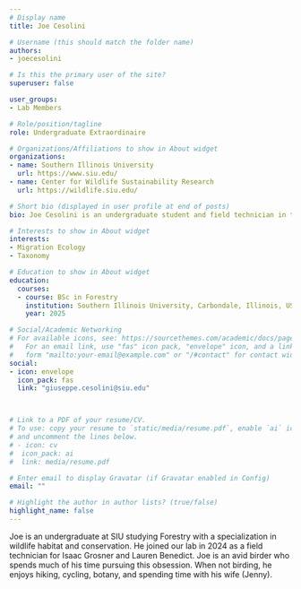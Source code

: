 ```yaml
---
# Display name
title: Joe Cesolini

# Username (this should match the folder name)
authors:
- joecesolini

# Is this the primary user of the site?
superuser: false

user_groups: 
- Lab Members

# Role/position/tagline
role: Undergraduate Extraordinaire

# Organizations/Affiliations to show in About widget
organizations:
- name: Southern Illinois University
  url: https://www.siu.edu/
- name: Center for Wildlife Sustainability Research
  url: https://wildlife.siu.edu/

# Short bio (displayed in user profile at end of posts)
bio: Joe Cesolini is an undergraduate student and field technician in the Forestry Program at Southern Illinois University.

# Interests to show in About widget
interests:
- Migration Ecology
- Taxonomy

# Education to show in About widget
education:
  courses:
  - course: BSc in Forestry
    institution: Southern Illinois University, Carbondale, Illinois, USA
    year: 2025    

# Social/Academic Networking
# For available icons, see: https://sourcethemes.com/academic/docs/page-builder/#icons
#   For an email link, use "fas" icon pack, "envelope" icon, and a link in the
#   form "mailto:your-email@example.com" or "/#contact" for contact widget.
social:
- icon: envelope
  icon_pack: fas
  link: "giuseppe.cesolini@siu.edu"



# Link to a PDF of your resume/CV.
# To use: copy your resume to `static/media/resume.pdf`, enable `ai` icons in `params.toml`, 
# and uncomment the lines below.
# - icon: cv
#  icon_pack: ai
#  link: media/resume.pdf

# Enter email to display Gravatar (if Gravatar enabled in Config)
email: ""

# Highlight the author in author lists? (true/false)
highlight_name: false
---
```


Joe is an undergraduate at SIU studying Forestry with a specialization in wildlife habitat and conservation. He joined our lab in 2024 as a field technician for Isaac Grosner and Lauren Benedict. Joe is an avid birder who spends much of his time pursuing this obsession. When not birding, he enjoys hiking, cycling, botany, and spending time with his wife (Jenny).


